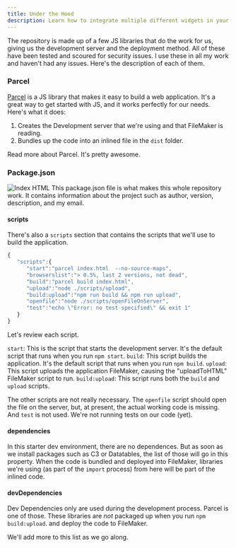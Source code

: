 ```yaml
---
title: Under the Hood
description: Learn how to integrate multiple different widgets in your application.
---
```


The repository is made up of a few JS libraries that do the work for us, giving us the development server and the deployment method. All of these have been tested and scoured for security issues. I use these in all my work and haven't had any issues. Here's the description of each of them.

### Parcel

[Parcel](https://parceljs.org/) is a JS library that makes it easy to build a web application. It's a great way to get started with JS, and it works perfectly for our needs. Here's what it does:

1. Creates the Development server that we're using and that FileMaker is reading.
2. Bundles up the code into an inlined file in the `dist` folder.

Read more about Parcel. It's pretty awesome.

### Package.json

![Index HTML](/img/packagejson.png)
This package.json file is what makes this whole repository work. It contains information about the project such as author, version, description, and my email.

#### scripts

There's also a `scripts` section that contains the scripts that we'll use to build the application.

```js
{
   "scripts":{
      "start":"parcel index.html  --no-source-maps",
      "browserslist":"> 0.5%, last 2 versions, not dead",
      "build":"parcel build index.html",
      "upload":"node ./scripts/upload",
      "build:upload":"npm run build && npm run upload",
      "openfile":"node ./scripts/openFileOnServer",
      "test":"echo \"Error: no test specified\" && exit 1"
   }
}
```

Let's review each script.

`start`: This is the script that starts the development server. It's the default script that runs when you run `npm start`.
`build`: This script builds the application. It's the default script that runs when you run `npm build`.
`upload`: This script uploads the application FileMaker, causing the "uploadToHTML" FileMaker script to run.
`build:upload`: This script runs both the `build` and `upload` scripts.

The other scripts are not really necessary. The `openfile` script should open the file on the server, but, at present, the actual working code is missing. And `test` is not used. We're not running tests on our code (yet).

#### dependencies

In this starter dev environment, there are no dependences. But as soon as we install packages such as C3 or Datatables, the list of those will go in this property. When the code is bundled and deployed into FileMaker, libraries we're using (as part of the `import` process) from here will be part of the inlined code.

#### devDependencies

Dev Dependencies only are used during the development process. Parcel is one of those. These libraries are _not_ packaged up when you run `npm build:upload`. and deploy the code to FileMaker.

We'll add more to this list as we go along.
